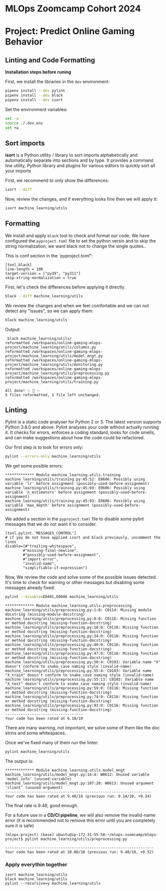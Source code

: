 # MLOps Zoomcamp Cohort 2024

# Project: Predict Online Gaming Behavior

## Linting and Code Formatting

**Installation steps before runing**

First, we install the libraries in the `dev` environment:

```bash
pipenv install --dev pylint
pipenv install --dev black
pipenv install --dev isort
```

Set the environment variables:

```bash
set -a
source ./.dev.env
set +a
```

## Sort imports

**isort** is a Python utility / library to sort imports alphabetically and automatically separate into sections and by type. It provides a command line utility, Python library and plugins for various editors to quickly sort all your imports

First, we recommend to only show the differences:
```bash
isort --diff
```

Now, review the changes, and if everything looks fine then we will apply it:

```bash
isort machine_learning/utils
```

## Formatting

We install and apply `black` tool to check and format our code. 
We have configured the `pyproject.toml` file to set the python versin and to skip the string normalization, we want black not to change the single quotes..

This is conf section in the `pyproject.toml":

```
[tool.black]
line-length = 100
target-version = ["py39", "py311"]
skip-string-normalization = true

```

First, let's check the differences before applying it directly.

```bash
black --diff machine_learning/utils
```

We review the changes and when we feel comfortable and we can not detect any "issues", so we can apply them:

```bash
black machine_learning/utils
```

Output:

```text
 black machine_learning/utils/
reformatted /workspaces/online-gaming-mlops-project/machine_learning/utils/columns.py
reformatted /workspaces/online-gaming-mlops-project/machine_learning/utils/model_mngt.py
reformatted /workspaces/online-gaming-mlops-project/machine_learning/utils/monitoring.py
reformatted /workspaces/online-gaming-mlops-project/machine_learning/utils/preprocessing.py
reformatted /workspaces/online-gaming-mlops-project/machine_learning/utils/training.py

All done! ✨ 🍰 ✨
5 files reformatted, 1 file left unchanged.
```

## Linting

Pylint is a static code analyser for Python 2 or 3. The latest version supports Python 3.8.0 and above. Pylint analyses your code without actually running it. It checks for errors, enforces a coding standard, looks for code smells, and can make suggestions about how the code could be refactored.

Our first step is to look for errors only:

```bash
pylint --errors-only machine_learning/utils
```

We get some posible errors:

```text
************* Module machine_learning.utils.training
machine_learning/utils/training.py:45:52: E0606: Possibly using variable 'lr' before assignment (possibly-used-before-assignment)
machine_learning/utils/training.py:45:69: E0606: Possibly using variable 'n_estimators' before assignment (possibly-used-before-assignment)
machine_learning/utils/training.py:45:93: E0606: Possibly using variable 'max_depth' before assignment (possibly-used-before-assignment)
```

We added a section in the `pyproject.toml` file to disable some pylint messages that we do not want it to consider.
```text
[tool.pylint.'MESSAGES_CONTROL']
# if you do not have applied isort and black previously, uncomment the lines
disable=[#"trailing-whitespace", 
        #"missing-final-newline",
        #"possibly-used-before-assignment",
        #"import-error",
        "invalid-name",
        "simplifiable-if-expression"]
```

Now, We review the code and solve some of the possible issues detected. It's time to check for warning or other messages but disabling some messages already fixed:

```bash
pylint --disable=E0401,E0606 machine_learning/utils
```

```text
************* Module machine_learning.utils.preprocessing
machine_learning/utils/preprocessing.py:1:0: C0114: Missing module docstring (missing-module-docstring)
machine_learning/utils/preprocessing.py:8:0: C0116: Missing function or method docstring (missing-function-docstring)
machine_learning/utils/preprocessing.py:18:0: C0116: Missing function or method docstring (missing-function-docstring)
machine_learning/utils/preprocessing.py:34:0: C0116: Missing function or method docstring (missing-function-docstring)
machine_learning/utils/preprocessing.py:40:0: C0116: Missing function or method docstring (missing-function-docstring)
machine_learning/utils/preprocessing.py:47:0: C0116: Missing function or method docstring (missing-function-docstring)
machine_learning/utils/preprocessing.py:50:4: C0103: Variable name "X" doesn't conform to snake_case naming style (invalid-name)
machine_learning/utils/preprocessing.py:55:4: C0103: Variable name "X_train" doesn't conform to snake_case naming style (invalid-name)
machine_learning/utils/preprocessing.py:55:13: C0103: Variable name "X_test" doesn't conform to snake_case naming style (invalid-name)
machine_learning/utils/preprocessing.py:59:0: C0116: Missing function or method docstring (missing-function-docstring)
machine_learning/utils/preprocessing.py:74:0: C0116: Missing function or method docstring (missing-function-docstring)
machine_learning/utils/preprocessing.py:93:0: C0116: Missing function or method docstring (missing-function-docstring)
-----------------------------------
Your code has been rated at 6.10/10
```

There are many warning, not important, we solve some of them like the doc strins and some whitespaces.

Once we've fixed many of them run the linter:

```bash
pylint machine_learning/utils
```

The output is:

```text
************* Module machine_learning.utils.model_mngt
machine_learning/utils/model_mngt.py:16:4: W0612: Unused variable 'model_info' (unused-variable)
machine_learning/utils/model_mngt.py:107:20: W0613: Unused argument 'client' (unused-argument)
------------------------------------------------------------------
Your code has been rated at 9.48/10 (previous run: 9.14/10, +0.34)
```
The final rate is 9.48, good enough.

For a future use in a **CD/CI pipeline**, we will also remove the invalid-name error (it is recommended not to remove this error until you are completely sure it is safe)

```text
(mlops-project) (base) ubuntu@ip-172-31-55-58:~/mlops-zoomcamp/mlops-project$ pylint machine_learning/utils/preprocessing.py 

-------------------------------------------------------------------
Your code has been rated at 10.00/10 (previous run: 9.48/10, +0.52)
```

### Apply everythin together

```
isort machine_learning/utils
black machine_learning/utils
pylint --recursive=y machine_learning/utils
```


